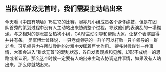 ## 当队伍群龙无首时，我们需要主动站出来
今天看《中国有嘻哈》15进12的比赛，吴亦凡小组成员各个身怀绝技，但是在团队首秀的策划过程中没有人主动站出来协调整个过程，导致他们的表演乱的一塌糊涂。与之相对的是张震岳热狗小组，GAI爷主动引导和帮助大家，让整个表演显得井井有条。
吴军博士曾经说，一只老虎领导的一群羊可以打败一只羊领导的一群老虎，可见领导力在团队致胜的过程中发挥着巨大作用。
很多时候谋划一件事情，大家会进入“群龙无首”的混乱状态，各自发表观点和见解，却形不成统一的思路或者认识，那么这个时候一定要有人站出来主动去协调这件事情，如果没有人站出来，那么你就站出来。
